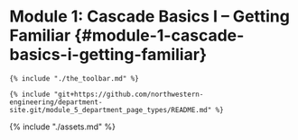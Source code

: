# Module 1: Cascade Basics I – Getting Familiar {#module-1-cascade-basics-i-getting-familiar}

```
{% include "./the_toolbar.md" %}
```

```
{% include "git+https://github.com/northwestern-engineering/department-site.git/module_5_department_page_types/README.md" %}
```

{% include "./assets.md" %}

